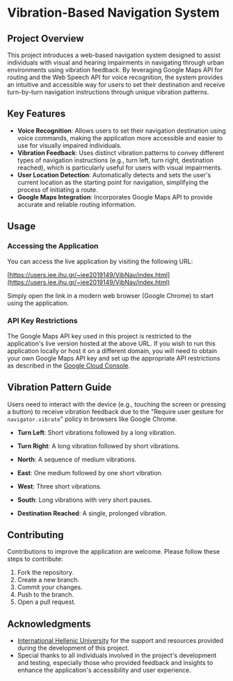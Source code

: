 # Vibration-Based Navigation System 

## Project Overview
This project introduces a web-based navigation system designed to assist individuals with visual and hearing impairments in navigating through urban environments using vibration feedback. By leveraging Google Maps API for routing and the Web Speech API for voice recognition, the system provides an intuitive and accessible way for users to set their destination and receive turn-by-turn navigation instructions through unique vibration patterns.

## Key Features

- **Voice Recognition**: Allows users to set their navigation destination using voice commands, making the application more accessible and easier to use for visually impaired individuals.
- **Vibration Feedback**: Uses distinct vibration patterns to convey different types of navigation instructions (e.g., turn left, turn right, destination reached), which is particularly useful for users with visual impairments.
- **User Location Detection**: Automatically detects and sets the user's current location as the starting point for navigation, simplifying the process of initiating a route.
- **Google Maps Integration**: Incorporates Google Maps API to provide accurate and reliable routing information.

## Usage

### Accessing the Application
You can access the live application by visiting the following URL:

[https://users.iee.ihu.gr/~iee2019149/VibNav/index.html](https://users.iee.ihu.gr/~iee2019149/VibNav/index.html)

Simply open the link in a modern web browser (Google Chrome) to start using the application.


### API Key Restrictions
The Google Maps API key used in this project is restricted to the application's live version hosted at the above URL. If you wish to run this application locally or host it on a different domain, you will need to obtain your own Google Maps API key and set up the appropriate API restrictions as described in the [Google Cloud Console](https://console.cloud.google.com/).

## Vibration Pattern Guide
Users need to interact with the device (e.g., touching the screen or pressing a button) to receive vibration feedback due to the "Require user gesture for `navigator.vibrate`" policy in browsers like Google Chrome.
- **Turn Left**: Short vibrations followed by a long vibration.
- **Turn Right**: A long vibration followed by short vibrations.
- **North**: A sequence of medium vibrations.
- **East**: One medium followed by one short vibration.
- **West**: Three short vibrations.
- **South**: Long vibrations with very short pauses.

- **Destination Reached**: A single, prolonged vibration.
  
## Contributing
Contributions to improve the application are welcome. Please follow these steps to contribute:
1. Fork the repository.
2. Create a new branch.
3. Commit your changes.
4. Push to the branch.
5. Open a pull request.

## Acknowledgments
- [International Hellenic University](https://ihu.gr) for the support and resources provided during the development of this project.
- Special thanks to all individuals involved in the project's development and testing, especially those who provided feedback and insights to enhance the application's accessibility and user experience.
